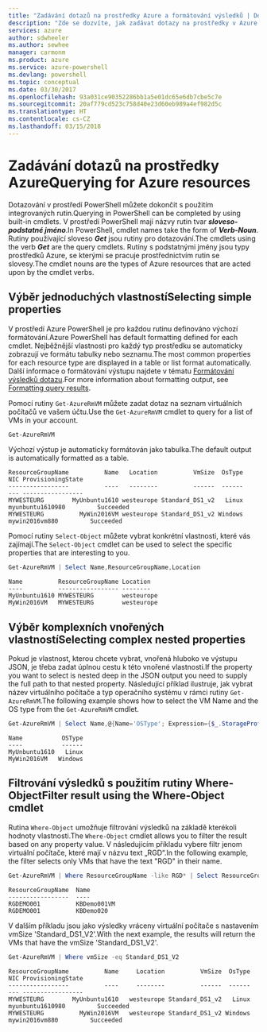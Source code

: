 ```yaml
---
title: "Zadávání dotazů na prostředky Azure a formátování výsledků | Dokumentace Microsoftu"
description: "Zde se dozvíte, jak zadávat dotazy na prostředky v Azure a jak formátovat výsledky."
services: azure
author: sdwheeler
ms.author: sewhee
manager: carmonm
ms.product: azure
ms.service: azure-powershell
ms.devlang: powershell
ms.topic: conceptual
ms.date: 03/30/2017
ms.openlocfilehash: 93a031ce90352286bb1a5e01dc65e6db7cbe5c7e
ms.sourcegitcommit: 20af779cd523c758d40e23d60eb989a4ef982d5c
ms.translationtype: HT
ms.contentlocale: cs-CZ
ms.lasthandoff: 03/15/2018
---
```

# <a name="querying-for-azure-resources"></a><span data-ttu-id="de631-103">Zadávání dotazů na prostředky Azure</span><span class="sxs-lookup"><span data-stu-id="de631-103">Querying for Azure resources</span></span>

<span data-ttu-id="de631-104">Dotazování v prostředí PowerShell můžete dokončit s použitím integrovaných rutin.</span><span class="sxs-lookup"><span data-stu-id="de631-104">Querying in PowerShell can be completed by using built-in cmdlets.</span></span> <span data-ttu-id="de631-105">V prostředí PowerShell mají názvy rutin tvar  **_sloveso-podstatné jméno_**.</span><span class="sxs-lookup"><span data-stu-id="de631-105">In PowerShell, cmdlet names take the form of **_Verb-Noun_**.</span></span> <span data-ttu-id="de631-106">Rutiny používající sloveso  **_Get_**  jsou rutiny pro dotazování.</span><span class="sxs-lookup"><span data-stu-id="de631-106">The cmdlets using the verb **_Get_** are the query cmdlets.</span></span> <span data-ttu-id="de631-107">Rutiny s podstatnými jmény jsou typy prostředků Azure, se kterými se pracuje prostřednictvím rutin se slovesy.</span><span class="sxs-lookup"><span data-stu-id="de631-107">The cmdlet nouns are the types of Azure resources that are acted upon by the cmdlet verbs.</span></span>


## <a name="selecting-simple-properties"></a><span data-ttu-id="de631-108">Výběr jednoduchých vlastností</span><span class="sxs-lookup"><span data-stu-id="de631-108">Selecting simple properties</span></span>

<span data-ttu-id="de631-109">V prostředí Azure PowerShell je pro každou rutinu definováno výchozí formátování.</span><span class="sxs-lookup"><span data-stu-id="de631-109">Azure PowerShell has default formatting defined for each cmdlet.</span></span> <span data-ttu-id="de631-110">Nejběžnější vlastnosti pro každý typ prostředku se automaticky zobrazují ve formátu tabulky nebo seznamu.</span><span class="sxs-lookup"><span data-stu-id="de631-110">The most common properties for each resource type are displayed in a table or list format automatically.</span></span> <span data-ttu-id="de631-111">Další informace o formátování výstupu najdete v tématu [Formátování výsledků dotazu](formatting-output.md).</span><span class="sxs-lookup"><span data-stu-id="de631-111">For more information about formatting output, see [Formatting query results](formatting-output.md).</span></span>

<span data-ttu-id="de631-112">Pomocí rutiny `Get-AzureRmVM` můžete zadat dotaz na seznam virtuálních počítačů ve vašem účtu.</span><span class="sxs-lookup"><span data-stu-id="de631-112">Use the `Get-AzureRmVM` cmdlet to query for a list of VMs in your account.</span></span>

```powershell
Get-AzureRmVM
```

<span data-ttu-id="de631-113">Výchozí výstup je automaticky formátován jako tabulka.</span><span class="sxs-lookup"><span data-stu-id="de631-113">The default output is automatically formatted as a table.</span></span>

```
ResourceGroupName          Name   Location          VmSize  OsType              NIC ProvisioningState
-----------------          ----   --------          ------  ------              --- -----------------
MYWESTEURG        MyUnbuntu1610 westeurope Standard_DS1_v2   Linux myunbuntu1610980         Succeeded
MYWESTEURG          MyWin2016VM westeurope Standard_DS1_v2 Windows   mywin2016vm880         Succeeded
```

<span data-ttu-id="de631-114">Pomocí rutiny `Select-Object` můžete vybrat konkrétní vlastnosti, které vás zajímají.</span><span class="sxs-lookup"><span data-stu-id="de631-114">The `Select-Object` cmdlet can be used to select the specific properties that are interesting to you.</span></span>

```powershell
Get-AzureRmVM | Select Name,ResourceGroupName,Location
```

```
Name          ResourceGroupName Location
----          ----------------- --------
MyUnbuntu1610 MYWESTEURG        westeurope
MyWin2016VM   MYWESTEURG        westeurope
```

## <a name="selecting-complex-nested-properties"></a><span data-ttu-id="de631-115">Výběr komplexních vnořených vlastností</span><span class="sxs-lookup"><span data-stu-id="de631-115">Selecting complex nested properties</span></span>

<span data-ttu-id="de631-116">Pokud je vlastnost, kterou chcete vybrat, vnořená hluboko ve výstupu JSON, je třeba zadat úplnou cestu k této vnořené vlastnosti.</span><span class="sxs-lookup"><span data-stu-id="de631-116">If the property you want to select is nested deep in the JSON output you need to supply the full path to that nested property.</span></span> <span data-ttu-id="de631-117">Následující příklad ilustruje, jak vybrat název virtuálního počítače a typ operačního systému v rámci rutiny `Get-AzureRmVM`.</span><span class="sxs-lookup"><span data-stu-id="de631-117">The following example shows how to select the VM Name and the OS type from the `Get-AzureRmVM` cmdlet.</span></span>

```powershell
Get-AzureRmVM | Select Name,@{Name='OSType'; Expression={$_.StorageProfile.OSDisk.OSType}}
```

```
Name           OSType
----           ------
MyUnbuntu1610   Linux
MyWin2016VM   Windows
```

## <a name="filter-result-using-the-where-object-cmdlet"></a><span data-ttu-id="de631-118">Filtrování výsledků s použitím rutiny Where-Object</span><span class="sxs-lookup"><span data-stu-id="de631-118">Filter result using the Where-Object cmdlet</span></span>

<span data-ttu-id="de631-119">Rutina `Where-Object` umožňuje filtrování výsledků na základě kterékoli hodnoty vlastnosti.</span><span class="sxs-lookup"><span data-stu-id="de631-119">The `Where-Object` cmdlet allows you to filter the result based on any property value.</span></span> <span data-ttu-id="de631-120">V následujícím příkladu vybere filtr jenom virtuální počítače, které mají v názvu text „RGD“.</span><span class="sxs-lookup"><span data-stu-id="de631-120">In the following example, the filter selects only VMs that have the text "RGD" in their name.</span></span>

```powershell
Get-AzureRmVM | Where ResourceGroupName -like RGD* | Select ResourceGroupName,Name
```

```
ResourceGroupName  Name
-----------------  ----
RGDEMO001          KBDemo001VM
RGDEMO001          KBDemo020
```

<span data-ttu-id="de631-121">V dalším příkladu jsou jako výsledky vráceny virtuální počítače s nastavením vmSize 'Standard_DS1_V2'.</span><span class="sxs-lookup"><span data-stu-id="de631-121">With the next example, the results will return the VMs that have the vmSize 'Standard_DS1_V2'.</span></span>

```powershell
Get-AzureRmVM | Where vmSize -eq Standard_DS1_V2
```

```
ResourceGroupName          Name     Location          VmSize  OsType              NIC ProvisioningState
-----------------          ----     --------          ------  ------              --- -----------------
MYWESTEURG        MyUnbuntu1610   westeurope Standard_DS1_v2   Linux myunbuntu1610980         Succeeded
MYWESTEURG          MyWin2016VM   westeurope Standard_DS1_v2 Windows   mywin2016vm880         Succeeded
```
